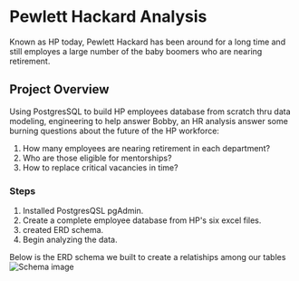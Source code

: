 # Pewlett Hackard Analysis
Known as HP today, Pewlett Hackard has been around for a long time and still employes a large number of the baby boomers who are nearing
retirement. 
## Project Overview
Using PostgresSQL to build HP employees database from scratch thru data modeling, engineering to help answer Bobby, an HR analysis answer some burning questions about the future of the HP workforce:
1. How many employees are nearing retirement in each department?
2. Who are those eligible for mentorships?
3. How to replace critical vacancies in time?

### Steps
1. Installed PostgresQSL pgAdmin.
2. Create a complete employee database from HP's six excel files.
3. created ERD schema. 
4. Begin analyzing the data.

Below is the ERD schema we built to create a relatiships among our tables
![Schema image](https://user-images.githubusercontent.com/72223864/105619915-45726f00-5dc5-11eb-8680-f091c2fa5496.JPG)


